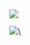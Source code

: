 #
<img src="https://img.shields.io/github/followers/201511094?style=social">

<a href="https://hits.seeyoufarm.com"><img src="https://hits.seeyoufarm.com/api/count/incr/badge.svg url=https%3A%2F%2Fgithub.com%2F201511094&count_bg=%2379C83D&title_bg=%23555555&icon=&icon_color=%23E7E7E7&title=hits&edge_flat=false"/></a>\

